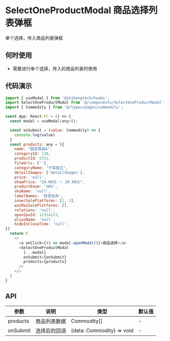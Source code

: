 # SelectOneProductModal 商品选择列表弹框 

单个选择，传入商品列表弹框

## 何时使用
- 需要进行单个选择，传入的商品列表时使用

## 代码演示

```js
import { useModal } from '@shihengtech/hooks';
import SelectOneProductModal from '@/components/SelectOneProductModal';
import { Commodity } from '@/types/pages/commodity';

const App: React.FC = () => {
  const modal = useModal<any>();

  const onSubmit = (value: Commodity) => {
    console.log(value)
  }
  const products: any = [{
    name: "固定商品A",
    categoryId: 138,
    productId: 6751,
    fileUrls: [''],
    categoryName: "子菜独立",
    detailImages: ['detailImages'],
    price: 'null',
    showPrice: "10.00元 ～ 20.00元",
    productEnum: 'SKU',
    skuName: 'null',
    labelNames: '标签名称',
    innerSalePlatforms: [2, 1],
    waiMaiSalePlatforms: [],
    relations: 'null',
    openSpuId: 12314123,
    aliasName: 'null',
    hideInCloseTime: 'null',
}]
  return (
    <>
      <a onClick={() => modal.openModal()}>商品选择</a>
      <SelectOneProductModal
        {...modal}
        onSubmit={onSubmit}
        products={products}
      />
    </>
  )
}
```

## API

| 参数 | 说明 | 类型 | 默认值 |
| --- | --- | --- | --- |
| products | 商品列表数据 | Commodity[] | - |
| onSubmit | 选择后的回调 | (data: Commodity) => void | - |
